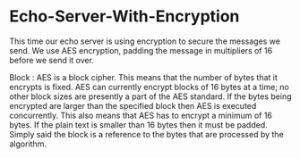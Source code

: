 # Echo-Server-With-Encryption
This time our echo server is using encryption to secure the messages we send.
We use AES encryption, padding the message in multipliers of 16 before we send it over.


Block
:  AES is a block cipher.  This means that the number of bytes that it encrypts is fixed.   AES can currently encrypt 
blocks of 16 bytes at a time; no other block sizes are presently a part of the AES standard.  If the bytes being 
encrypted are larger than the specified block then AES is executed concurrently.  This also means that AES has to 
encrypt a minimum of 16 bytes.  If the plain text is smaller than 16 bytes then it must be padded. 
Simply said the block is a reference to the bytes that are processed by the algorithm.   
